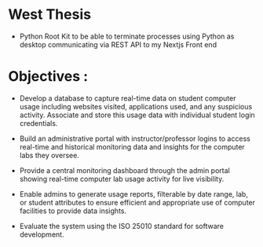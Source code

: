# West Thesis 
 - Python Root Kit to be able to terminate processes using Python as desktop communicating via REST API to my Nextjs Front end
   
# Objectives : 
- Develop a database to capture real-time data on student computer usage including websites visited, applications used, and any suspicious activity. Associate and store this usage data with individual student login credentials.
  
- Build an administrative portal with instructor/professor logins to access real-time and historical monitoring data and insights for the computer labs they oversee.
  
- Provide a central monitoring dashboard through the admin portal showing real-time computer lab usage activity for live visibility.
  
- Enable admins to generate usage reports, filterable by date range, lab, or student attributes to ensure efficient and appropriate use of computer facilities to provide data insights.
  
- Evaluate the system using the ISO 25010 standard for software development.
